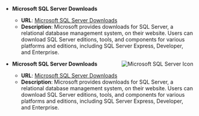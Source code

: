 - **Microsoft SQL Server Downloads**
  - **URL**: [Microsoft SQL Server Downloads](https://www.microsoft.com/en-my/sql-server/sql-server-downloads)
  - **Description**: Microsoft provides downloads for SQL Server, a relational database management system, on their website. Users can download SQL Server editions, tools, and components for various platforms and editions, including SQL Server Express, Developer, and Enterprise.


- **Microsoft SQL Server Downloads** <img src="path_to_icon.png" alt="Microsoft SQL Server Icon" align="right">
  - **URL**: [Microsoft SQL Server Downloads](https://www.microsoft.com/en-my/sql-server/sql-server-downloads)
  - **Description**: Microsoft provides downloads for SQL Server, a relational database management system, on their website. Users can download SQL Server editions, tools, and components for various platforms and editions, including SQL Server Express, Developer, and Enterprise.

